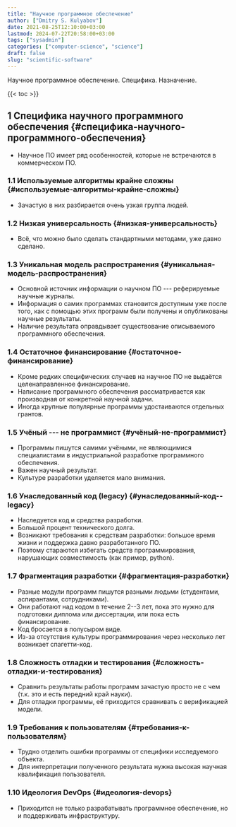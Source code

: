```yaml
---
title: "Научное программное обеспечение"
author: ["Dmitry S. Kulyabov"]
date: 2021-08-25T12:10:00+03:00
lastmod: 2024-07-22T20:58:00+03:00
tags: ["sysadmin"]
categories: ["computer-science", "science"]
draft: false
slug: "scientific-software"
---
```


Научное программное обеспечение. Специфика. Назначение.

<!--more-->

{{< toc >}}


## <span class="section-num">1</span> Специфика научного программного обеспечения {#специфика-научного-программного-обеспечения}

-   Научное ПО имеет ряд особенностей, которые не встречаются в коммерческом ПО.


### <span class="section-num">1.1</span> Используемые алгоритмы крайне сложны {#используемые-алгоритмы-крайне-сложны}

-   Зачастую в них разбирается очень узкая группа людей.


### <span class="section-num">1.2</span> Низкая универсальность {#низкая-универсальность}

-   Всё, что можно было сделать стандартными методами, уже давно сделано.


### <span class="section-num">1.3</span> Уникальная модель распространения {#уникальная-модель-распространения}

-   Основной источник информации о научном ПО --- реферируемые научные журналы.
-   Информация о самих программах становится доступным уже после того, как с помощью этих программ были получены и опубликованы научные результаты.
-   Наличие результата оправдывает существование описываемого программного обеспечения.


### <span class="section-num">1.4</span> Остаточное финансирование {#остаточное-финансирование}

-   Кроме редких специфических случаев на научное ПО не выдаётся целенаправленное финансирование.
-   Написание программного обеспечения рассматривается как производная от конкретной научной задачи.
-   Иногда крупные популярные программы удостаиваются отдельных грантов.


### <span class="section-num">1.5</span> Учёный --- не программист {#учёный-не-программист}

-   Программы пишутся самими учёными, не являющимися специалистами в индустриальной разработке программного обеспечения.
-   Важен научный результат.
-   Культуре разработки уделяется мало внимания.


### <span class="section-num">1.6</span> Унаследованный код (legacy) {#унаследованный-код--legacy}

-   Наследуется код и средства разработки.
-   Большой процент технического долга.
-   Возникают требования к средствам разработки: большое время жизни и поддержка давно разработанного ПО.
-   Поэтому стараются избегать средств программирования, нарушающих совместимость (как пример, python).


### <span class="section-num">1.7</span> Фрагментация разработки {#фрагментация-разработки}

-   Разные модули программ пишутся разными людьми (студентами, аспирантами, сотрудниками).
-   Они работают над кодом в течение 2--3 лет, пока это нужно для подготовки диплома или диссертации, или пока есть финансирование.
-   Код бросается в полусыром виде.
-   Из-за отсутствия культуры программирования через несколько лет возникает спагетти-код.


### <span class="section-num">1.8</span> Сложность отладки и тестирования {#сложность-отладки-и-тестирования}

-   Сравнить результаты работы программ зачастую просто не с чем (т.к. это и есть передний край науки).
-   Для отладки программы, её приходится сравнивать с верификацией модели.


### <span class="section-num">1.9</span> Требования к пользователям {#требования-к-пользователям}

-   Трудно отделить ошибки программы от специфики исследуемого объекта.
-   Для интерпретации полученного результата нужна высокая научная квалификация пользователя.


### <span class="section-num">1.10</span> Идеология DevOps {#идеология-devops}

-   Приходится не только разрабатывать программное обеспечение, но и поддерживать инфраструктуру.
